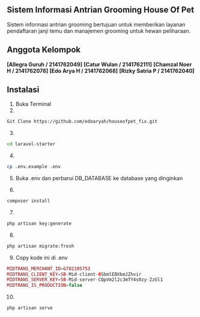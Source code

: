 

## Sistem Informasi Antrian Grooming House Of Pet

Sistem informasi antrian grooming bertujuan untuk memberikan layanan pendaftaran janji temu dan manajemen grooming untuk hewan peliharaan.

## Anggota Kelompok

**[Allegra Guruh / 2141762049]**
**[Catur Wulan / 2141762111]**
**[Chamzal Noer H / 2141762078]**
**[Edo Arya H / 2141762068]**
**[Rizky Satria P / 2141762040]**

## Instalasi

1. Buka Terminal
2. 
```bash
Git Clone https://github.com/edoaryah/houseofpet_fix.git
```
3. 
```bash
cd laravel-starter
```
4.
```bash
cp .env.example .env
```

5. Buka .env dan perbarui DB_DATABASE ke database yang dinginkan

6. 
```bash
composer install
```
7.
```bash
php artisan key:generate
```
8.
```bash
php artisan migrate:fresh
```

9. Copy kode ini di .env
```php
MIDTRANS_MERCHANT_ID=G782105753
MIDTRANS_CLIENT_KEY=SB-Mid-client-0SbmlEBXbmJZhvir
MIDTRANS_SERVER_KEY=SB-Mid-server-CQpVm2l2c3mTY4s0zy-ZzGl1
MIDTRANS_IS_PRODUCTION=false
```
10.
```bash
php artisan serve
```